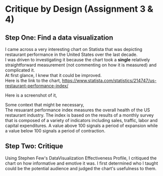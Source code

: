 # Critique by Design (Assignment 3 & 4)

## Step One: Find a data visualization

I came across a very interesting chart on Statista that was depicting restaurant performance in the United States over the last decade.<br/>
I was driven to investigating it because the chart took a **single** relatively straightforward measurement (not commenting on how it is measured) and complicated it. <br/>
At first glance, I knew that it could be improved.<br/>
Here is the link to the chart,
https://www.statista.com/statistics/214747/us-restaurant-performance-index/

Here is a screenshot of it,

Some context that might be necessary,<br/>
The resuarant performance index measures the overall health of the US restaurant industry. The index is based on the results of a monthly survey that is composed of a variety of indicators including sales, traffic, labor and capital expenditures. A value above 100 signals a period of expansion while a value below 100 signals a period of contraction.


## Step Two: Critique
Using Stephen Few's DataVisualization Effectiveness Profile, I critiqued the chart on how informative and emotive it was. 
I first determined who I taught could be the potential audience and judged the chart's usefulness to them. 

